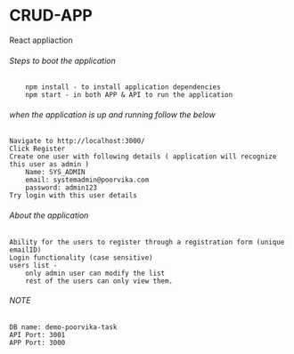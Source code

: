 # CRUD-APP
React appliaction

###### Steps to boot the application
    	npm install - to install application dependencies
    	npm start - in both APP & API to run the application

###### when the application is up and running follow the below
    Navigate to http://localhost:3000/
    Click Register
    Create one user with following details ( application will recognize this user as admin )
        Name: SYS_ADMIN
        email: systemadmin@poorvika.com
        password: admin123
    Try login with this user details

###### About the application
	Ability for the users to register through a registration form (unique emailID)
	Login functionality (case sensitive)
	users list - 
		only admin user can modify the list
		rest of the users can only view them.	

###### NOTE
	DB name: demo-poorvika-task
	API Port: 3001
	APP Port: 3000
